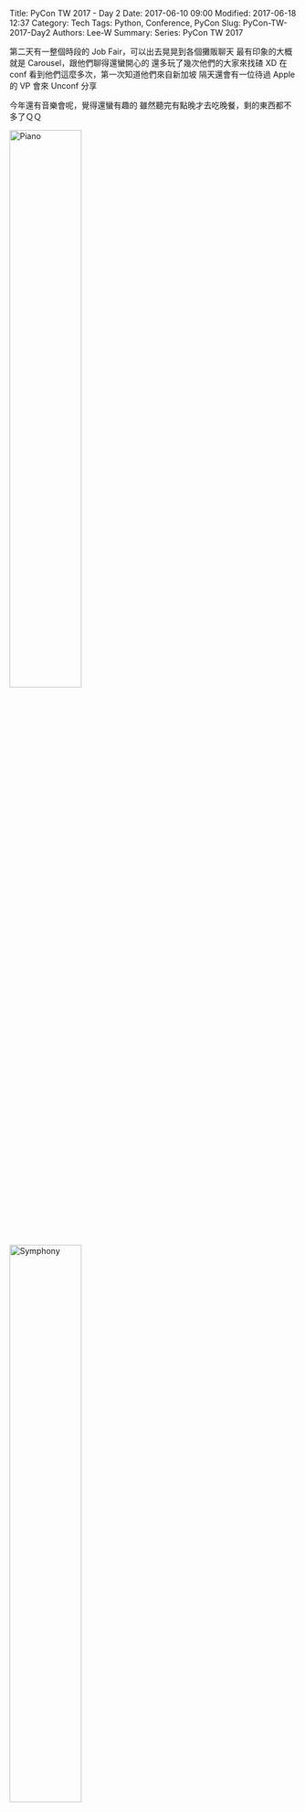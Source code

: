 Title: PyCon TW 2017 - Day 2
Date: 2017-06-10 09:00
Modified: 2017-06-18 12:37
Category: Tech
Tags: Python, Conference, PyCon
Slug: PyCon-TW-2017-Day2
Authors: Lee-W
Summary:
Series: PyCon TW 2017


第二天有一整個時段的 Job Fair，可以出去晃晃到各個攤販聊天
最有印象的大概就是 Carousel，跟他們聊得還蠻開心的
還多玩了幾次他們的大家來找碴 XD
在 conf 看到他們這麼多次，第一次知道他們來自新加坡
隔天還會有一位待過 Apple 的 VP 會來 Unconf 分享

<!--more-->

今年還有音樂會呢，覺得還蠻有趣的
雖然聽完有點晚才去吃晚餐，剩的東西都不多了ＱＱ

<img src="{static}/images/posts-image/2017-06-10-PyCon-TW-2017-Day2/1-piano.jpg" alt="Piano" width="50%">

<img src="{static}/images/posts-image/2017-06-10-PyCon-TW-2017-Day2/2-symphony.jpg" alt="Symphony" width="50%">


---

## 議程
* [[Keynote] Building for Failure: Leraning Lessons from Aviation](#1)
* [自py系列2] 投資策略驗證系統
	* [slide](https://docs.google.com/presentation/d/1i5PwAHxXZQ2fewn194_gRU3kMG5s-04s1Pil0yJREHQ/edit#slide=id.g1ce6af9da4_1_8)
	* [共筆](https://hackfoldr.org/pycontw2017/https%253A%252F%252Fhackmd.io%252Fs%252FBkMVJwTy-)
* [對話機器人的腦子與靈魂 Bot's Brain and Soul](#3)
* [鄉民教我做的聊天機器人](#4)
* Why do projects fail?
	* [Slide](https://www.slideshare.net/ssuser2cbb78/pycon-tw-2017-why-do-projects-fail-lets-talk-about-the-story-of-sinonpy) 
* [利用 Python 與人工智慧快速打造人性化聊天機器人 (IBM)](#6)
* [Chatbot @ E.Sun Bank – 玉山小i隨身金融顧問的兩三事 (玉山)](#7)

---

<a name='1'></a>
## [Keynote] Building for Failure: Learning Lessons from Aviation

- [slide](https://speakerdeck.com/andrewgodwin/building-for-failure-learning-lessons-from-aviation)
- [共筆](https://hackfoldr.org/pycontw2017/https%253A%252F%252Fhackmd.io%252Fs%252FBk3_mwakZ)

### Warnings

| Soft Failure | Hard Failure |
| --- | --- |
| Obscure errors and try to carry on | Quit at the first error and log it |

- Noisy Warnings
	- Engineers ignore logs/notifications
- Precise Warnings
	- Alert on actionable things, then fix them

Raise clear, verbose exception

```python
try:
	requests.get('http://api.com/user')
except RequestError:
	raise APIFetchError('Could not get user list')
```

### Testing
- `100% Coverage Fallacy`
	- Too many tests that are fragile so you ignore them

### Checklist
- The step between manual and automation
- Cheap and very effective

### Find the limits
- The Load Testing
- [Chaos Monkey](https://github.com/Netflix/chaosmonkey)
	- 測試 server 復原能力
- Restore from backups
- The "Red Team"
	- 攻擊系統的工程師們

### Trade off between Redundancy & Acceptable Loss

| Redundancy | Acceptable Loss |
| --- | --- |
| What do you fall back to? | Quantify the loss, and recovery |

### Team

- No Single Cause → No Blame Culture
	- Not someone's mistake
	- Systematic Problem
- Clear command chains
	- Who makes decisions?
	- Who does the fixing?
- Leadership can blind
	- Debate for what is right
- Crew Resource Management
- Increase your "bus factor"
	- People get ill → 一個專案至少要 2 個以上的人懂 
- Good engineering is not just code
	- Communication matters
- Slower can be faster
	- Testing, Writing Documents make a project slower in short term, but faster in long term

### Speakers Advice
- Checklists
- Restore your backups
- Work out roughly what happens for every part of a system failing, and if you care
- Reward people whose code quietly works, not those who firefight and take the glory
- Checklists

---

<a name='3'></a>
## 對話機器人的腦子與靈魂 Bot's Brain and Soul
* [共筆](https://hackmd.io/s/Hyt_yvak-#1130-1215-talk- 對話機器人的腦子與靈魂-bot’s-brain-and-soul)

這場人太多了，連坐下來的位置都沒有ＱＱ
不過共筆寫得很清楚了
我這裡記錄的是會後跟講者討論的一些問題

- Q: Language Generation 要怎麼做 Evaluation，怎樣才算是符合文法？怎樣算是合理的回答？
	- 判定很主觀
	- 很多研究會導入 Human Evalutaion
	- 目前還是一個 Open Question

- Q: 目前關於情緒判斷，是否已經到了 Production 了？
	- 尚未到 Production
	- 這樣的問題很難做，其中一個原因在於資料很難收集
	- 另一個原因是，就算沒有辦法判斷情緒，通常也不會造成太大的問題。不像意圖如果判斷錯誤，就會提供錯誤的服務
	- 香港科技大學目前有一個可以判斷人格的 Bot( 我找不太到＠＠ )

---

<a name='4'></a>
## 鄉民教我做的聊天機器人
- [slide](https://www.slideshare.net/RyanChao3/pycon2017-chatbot)
- [共筆](https://hackmd.io/s/Hyt_yvak-#1325-1355-talk-鄉民教我做的聊天機器人 )
- [Line Bot](https://line.me/R/ti/p/%40nlj2850e)

### Chinese Conversation Data
- Movie subtitle
	- 主題發散，不太容易收斂
		- 先過去出資料用語
	- Seq2seq
		- 只能回應簡單的問題
		- 大部分回答都是「我不知道」
- PTT
	- 八卦版標題和推文有應對關係 → 問答

### Backend & Platform
~48 萬篇文章

### Information Retrieval
找出文章標題符合

- Jaccard Similarity
	- 不能處理介系詞 
- Modified BM25
	- 針對重要的字給予較大的權重
	- TF 對短句比較不好用 → 用詞性作為權重

#### Tried Improvements
- Tokenizer Improvement
	- Emoji icon pre-processing
	- Improve tokenizer accuracy
	- 把 jieba 換成用繁體中文字典，並加入 PTT 會用的常見詞彙
- Keyword Extraction & Association
	- Word2Vec → Query associative term if the original one doesn't exist

### Evaluate
- Represent for document with vector
	- Doc2Vec (gensim)
	- RNN-encoder (arXiv: 1506.08909v3)

- NDCG
	- 量化標注

- 讓那篇文章的回應當作 ground truth
	- 來評斷機器人產生的結果好不好  	

---

<a name='6'></a>
## 利用 Python 與人工智慧快速打造人性化聊天機器人 (IBM)
- [Source Code](https://git.ng.bluemix.net/tommywu/pyconbot2017/blob/master/run.py)

### 有溫度的聊天機器人
- 輔助性答案 ( 互動性 )
	- 引導性回饋 - 開放話題
- 不定時提醒 - 貼近使用者
- 隨機答案 - 提高趣味 	
- 學習與進化
- Multi-channel ( 多渠道互動 )

### Watson
- NP, ML 的語意理解
- Zero Downtime
- 擴充
- 可訓練
- 搜尋引擎

### Watson AI Flow
Intent, Parameter, Entity Type

---

<a name='7'></a>
## Chatbot @ E.Sun Bank – 玉山小i隨身金融顧問的兩三事 (玉山)
- [slide](https://drive.google.com/file/d/0B8hlay_yY5e7QTE0U3JDUXloeXM/view)

### Q & A
還有沒有其他的 ~~客訴~~ 問題呢
